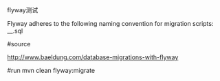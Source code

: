flyway测试

Flyway adheres to the following naming convention for migration scripts:
<Prefix><Version>__<Description>.sql

#source

http://www.baeldung.com/database-migrations-with-flyway

#run
mvn clean flyway:migrate